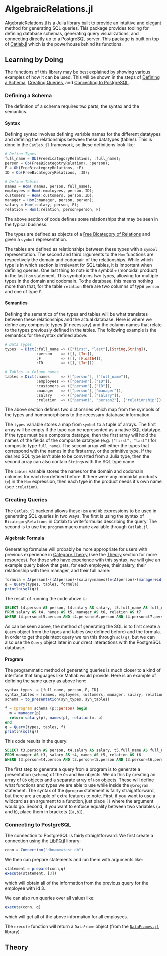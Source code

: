 # AlgebraicRelations.jl

AlgebraicRelations.jl is a Julia library built to provide an intuitive and elegant method for generating SQL queries. This package provides tooling for defining database schemas, generating query visualizations, and connecting directly up to a PostgreSQL server. This package is built on top of [Catlab.jl](https://github.com/epatters/Catlab.jl) which is the powerhouse behind its functions.

## Learning by Doing

The functions of this library may be best explained by showing various examples of how it can be used. This will be shown in the steps of [Defining a Schema](#defining-a-schema), [Creating Queries](#creating-queries), and [Connecting to PostgreSQL](#connecting-to-postgresql).

### Defining a Schema

The definition of a schema requires two parts, the syntax and the semantics.

#### Syntax
Defining syntax involves defining variable names for the different datatypes and defining the relationships between these datatypes (tables). This is done in the `Catlab.jl` framework, so these definitions look like:
```julia
# Define Types
full_name = Ob(FreeBicategoryRelations, :full_name);
person = Ob(FreeBicategotryRelations, :person);
F = Ob(FreeBicategoryRelations, :F);
ID = Ob(FreeBicategoryRelations, :ID);

# Define Tables
names = Hom(:names, person, full_name);
employees = Hom(:employees, person, ID);
customers = Hom(:customers, person, ID);
manager = Hom(:manager, person, person);
salary = Hom(:salary, person, F);
relation = Hom(:relation, person⊗person, F)
```
The above section of code defines some relationships that may be seen in the typical business.

The types are defined as objects of a [Free Bicategory of Relations](#theory) and given a `symbol` representation.

The tables are defined as relationships between these types with a `symbol` representation. The second and third arguments to the `Hom` functions are respectively the domain and codomain of the relationships. While which type is in which section is irrelevant for SQL tables, it is important when defining queries. One last thing to note is the symbol `⊗` (monoidal product) in the last `Hom` statement. This symbol joins two types, allowing for multiple types in the domain and codomain. To the database, this means nothing more than that, for the table `relation` there are two columns of type `person` and one of type `F`.

#### Semantics
Defining the semantics of the types and tables will be what translates between these relationships and the actual database. Here is where we define any composite types (if necessary) and the column names that relate to the types previously defined in the tables. The following example is the semantics for the syntax defined above:
```julia
# Data Types
types  = Dict(:full_name => (["first", "last"],[String,String]),
              :person    => ([], [Int]),
              :F         => ([], [Float64]),
              :ID        => ([], [Int]))

# Tables -> Column names
tables = Dict(:names     => (["person"], ["full_name"]),
              :employees => (["person"],["ID"]),
              :customers => (["person"],["ID"]),
              :manager   => (["person"],["manager"]),
              :salary    => (["person"],["salary"]),
              :relation  => (["person1", "person2"], ["relationship"]))
```
The above section defines two dictionaries which map from the symbols of the types and homomorphisms to the necessary database information.

The `types` variable stores a map from `symbol` to a tuple of arrays. The first array will be empty if the type can be represented as a native SQL datatype. If the type must be a composite datatype, then the first array will hold the names of the fields of the composite datatype (e.g. `["first", "last"]` for composite type `full_name`). The second array will either the types that correspond with the names in the first array, or the primitive type. If the desired SQL type isn't able to be converted from a Julia type, then the second array can also contain `String`s with the SQL type name.

The `tables` variable stores the names for the domain and codomain columns for each `Hom` defined before. If there were any monoidal products (`⊗`) in the `Hom` expression, then each type in the product needs it's own name (see `:relation`).

### Creating Queries
The `Catlab.jl` backend allows these `Hom` and `Ob` expressions to be used in generating SQL queries in two ways. The first is using the syntax of `BicategoryRelations` in Catlab to write formulas describing the query. The second is to use the `program` macro made available through `Catlab.jl`

#### Algebraic Formula
Generating formulae will probably be more appropriate for users with previous experience in [Category Theory](https://en.wikipedia.org/wiki/Category_theory) (see the [Theory](#theory) section for more resources). For those who have experience with this syntax, we will give an example query below that gets, for each employee, their salary, their relationship with their manager, and their full name:
```julia
formula = Δ(person)⋅((Δ(person)⋅(salary⊗names))⊗(Δ(person)⋅(manager⊗id(person))⋅relation))
q = Query(types, tables, formula)
println(sql(q))
```
The result of running the code above is:
```SQL
SELECT t4.person AS person, t4.salary AS salary, t5.full_name AS full_name, t7.relationship AS relationship
FROM salary AS t4, names AS t5, manager AS t6, relation AS t7
WHERE t4.person=t5.person AND t4.person=t6.person AND t4.person=t7.person2 AND t6.manager=t7.person1;
```
As can be seen above, the method of generating the SQL is to first create a `Query` object from the types and tables (we defined before) and the formula. In order to get the plaintext query we run this through `sql(q)`, but we can also use the `Query` object later in our direct interactions with the PostgreSQL database.

#### Program
The programmatic method of generating queries is much closer to a kind of interface that languages like Matlab would provide. Here is an example of defining the same query as above here:

```Julia
syntax_types  = [full_name, person, F, ID]
syntax_tables = [names, employees, customers, manager, salary, relation]
schema = to_presentation(syn_types, syn_tables)

f = @program schema (p::person) begin
  m = manager(p)
  return salary(p), names(p), relation(m, p)
end
q = Query(types, tables, f)
println(sql(q))
```
This code results in the query:
```SQL
SELECT t3.person AS person, t4.salary AS salary, t5.full_name AS full_name, t6.relationship AS relationship
FROM manager AS t3, salary AS t4, names AS t5, relation AS t6
WHERE t3.person=t4.person AND t3.person=t5.person AND t3.person=t6.person2 AND t3.manager=t6.person1;
```
The first step to generate a query from a program is to generate a presentation (`schema`) of the `Ob` and `Hom` objects. We do this by creating an array of `Ob` objects and a separate array of `Hom` objects. These will define what functions and types we are able to use while inside the `@program` statement. The syntax of the `@program` statement is fairly straightforward, but there are a couple of extra features to note. First, if you want to use a wildcard as an argument to a function, just place `[]` where the argument would go. Second, if you want to enforce equality between two variables (`a` and `b`), place them in brackets (`[a,b]`).
### Connecting to PostgreSQL
The connection to PostgreSQL is fairly straightforward. We first create a connection using the [LibPQ.jl](https://invenia.github.io/LibPQ.jl/stable/) library:
```Julia
conn = Connection("dbname=test_db");
```
We then can prepare statements and run them with arguments like:
```Julia
statement = prepare(conn,q)
execute(statement, [3])
```
which will obtain all of the information from the previous query for the employee with id 3.

We can also run queries over all values like:
```Julia
execute(conn, q)
```
which will get all of the above information for all employees.

The `execute` function will return a `DataFrame` object (from the [`DataFrames.jl`](http://juliadata.github.io/DataFrames.jl/stable/) library)

## Theory
